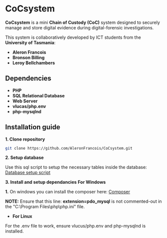 # CoCsystem

**CoCsystem** is a mini **Chain of Custody (CoC)** system designed to securely manage and store digital evidence during digital-forensic investigations.

This system is collaboratively developed by ICT students from the **University of Tasmania**:
- **Aleron Francois**
- **Bronson Billing**
- **Leroy Bellchambers**

## Dependencies
- **PHP**
- **SQL Relational Database**
- **Web Server**
- **vlucas/php.env**
- **php-mysqlnd**

## Installation guide

**1. Clone repository**
```bash
git clone https://github.com/AleronFrancois/CoCsystem.git
```

**2. Setup database**

Use this sql script to setup the necessary tables inside the database: 
[Database setup script](https://github.com/AleronFrancois/CoCsystem/blob/main/setup/database.sql)

**3. Install and setup dependancies**
  **For Windows**
  
  **1.** On windows you can install the composer here: [Composer](https://getcomposer.org/Composer-Setup.exe)
  
  **NOTE:** Ensure that this line: **extension=pdo_mysql** is not commented-out in the "C:\Program Files\php\php.ini" file.

  - **For Linux**
    
For the .env file to work, ensure vlucus/php.env and php-mysqlnd is installed.
